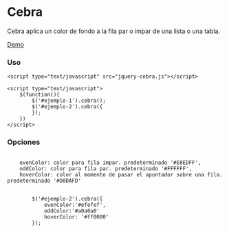 # Cebra
Cebra aplica un color de fondo a la fila par o impar de una lista o una tabla.

[Demo](http://eldoc.net/jquery/cebra)

### Uso


```
<script type="text/javascript" src="jquery-cebra.js"></script>

<script type="text/javascript">
	$(function(){
		$('#ejemplo-1').cebra();
		$('#ejemplo-2').cebra({
		});
	})
</script>
```

### Opciones


```

	evenColor: color para fila impar. predeterminado '#E8EDFF',
	oddColor: color para fila par. predeterminado '#FFFFFF',
	hoverColor: color al momento de pasar el apuntador sobre una fila. predeterminado '#D0DAFD'


		$('#ejemplo-2').cebra({
			evenColor:'#efefef',
			oddColor:'#a0a0a0'
			hoverColor: '#ff0000'
		});

```
